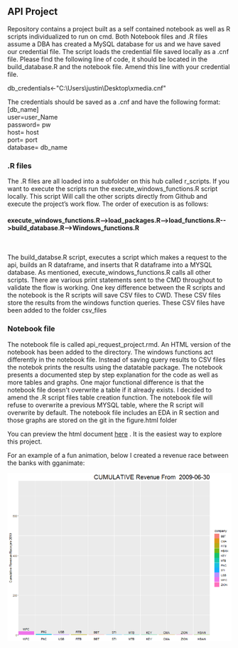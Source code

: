 ## API Project
Repository contains a project built as a self contained notebook as well as R scripts individualized to run on cmd. Both Notebook files and .R files assume a DBA has created a MySQL database for us and we have saved our credential file. The script loads the credential file saved locally as a .cnf file. Please find the following line of code, it should be located in the build_database.R and the notebook file. Amend this line with your credential file. 

db_credentials<-"C:\\Users\\justin\\Desktop\\xmedia.cnf"

The credentials should be saved as a .cnf and have the following format: <br />
[db_name]<br />
user=user_Name<br />
password= pw <br />
host= host <br />
port= port <br />
database= db_name <br /> 


### .R files
The .R files are all loaded into a subfolder on this hub called r_scripts. If you want to execute the scripts run the execute_windows_functions.R script locally. This script Will call the other scripts directly from Github and execute the project’s work flow. The order of execution is as follows:

####  execute_windows_functions.R-->load_packages.R-->load_functions.R-->build_database.R-->Windows_functions.R
<br />
 
The build_databse.R script, executes a script which makes a request to the api, builds an R dataframe, and inserts that R dataframe into a MYSQL database. As mentioned, execute_windows_functions.R calls all other scripts. There are various print statements sent to the CMD throughout to validate the flow is working. One key difference between the  R scripts and the notebook is the R scripts will save CSV files to CWD. These CSV files store the results from the windows function queries.  These CSV files have been added to the folder csv_files


### Notebook file
The notebook file is called api_request_project.rmd. An HTML version of the notebook has been added to the directory. The windows functions act differently in the notebook file. Instead of saving query results to CSV files the notebok prints the results using the datatable package.	The notebook presents a documented step by step explanation for the code as well as more tables and graphs. One major functional difference is that the notebook file doesn't overwrite a table if it already exists. I decided to amend the .R script files table creation function.  The notebook file will refuse to overwrite a previous MYSQL table, where the R script will overwrite by default. The notebook file includes an EDA in R section and those graphs are stored on the git in the figure.html folder


You can preview the html document [here](http://rpubs.com/justin_herman_42/521061) . It is the easiest way to explore this project.


For an example of a fun animation, below I created a revenue race between the banks with gganimate:

![Bank_Race](animation/this.gif)


